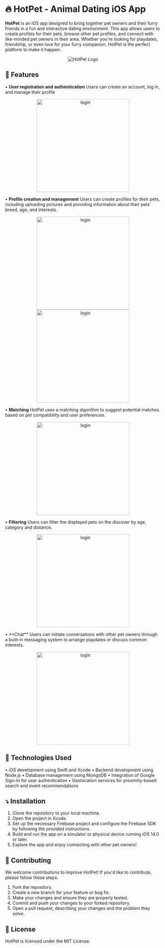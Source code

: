 # 🔥 HotPet - Animal Dating iOS App

**HotPet** is an iOS app designed to bring together pet owners and their furry friends in a fun and interactive dating environment.
This app allows users to create profiles for their pets, browse other pet profiles, and connect with like-minded pet owners in their area.
Whether you're looking for playdates, friendship, or even love for your furry companion, HotPet is the perfect platform to make it happen.


<div align="center">
<img src="Hotpet/Assets.xcassets/logo.imageset/main_logo.png" alt="HotPet Logo">
</div>

## 📑 Features

• **User registration and authentication** 
Users can create an account, log in, and manage their profile
<p align="center">
 <img src="Screenshots/signup.jpg" alt="login" width="300" >
</p>

• **Profile creation and management**
Users can create profiles for their pets, including uploading pictures and providing information about their pets' breed, age, and interests.
<p align="center">
 <img src="Screenshots/profile.jpg" alt="login" width="300" >
  <img src="Screenshots/profile_update.jpg" alt="login" width="300" >
</p>

• **Matching**
HotPet uses a matching algorithm to suggest potential matches based on pet compatibility and user preferences.
<p align="center">
 <img src="Screenshots/matching.jpg" alt="login" width="300" >
</p>

• **Filtering**
Users can filter the displayed pets on the discover by age, category and distance.
<p align="center">
 <img src="Screenshots/filtering.jpg" alt="login" width="300" >
</p>
• **Chat**
Users can initiate conversations with other pet owners through a built-in messaging system to arrange playdates or discuss common interests.
<p align="center">
 <img src="Screenshots/chat.jpg" alt="login" width="300" >
</p>

## 📑 Technologies Used

• iOS development using Swift and Xcode
• Backend development using Node.js
• Database management using MongoDB
• Integration of Google Sign-In for user authentication
• Geolocation services for proximity-based search and event recommendations

## ⤵️ Installation

1. Clone the repository to your local machine.
2. Open the project in Xcode.
3. Set up the necessary Firebase project and configure the Firebase SDK by following the provided instructions.
4. Build and run the app on a simulator or physical device running iOS 14.0 or later.
5. Explore the app and enjoy connecting with other pet owners!

## 🤝 Contributing

We welcome contributions to improve HotPet! If you'd like to contribute, please follow these steps:

1. Fork the repository.
2. Create a new branch for your feature or bug fix.
3. Make your changes and ensure they are properly tested.
4. Commit and push your changes to your forked repository.
5. Open a pull request, describing your changes and the problem they solve.

## 📜 License

HotPet is licensed under the MIT License.

